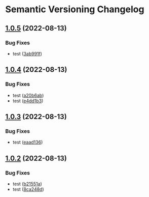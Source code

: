 # Semantic Versioning Changelog

## [1.0.5](https://github.com/Dudu876/java-multimodule-semantic-release/compare/core_1.0.4...core_1.0.5) (2022-08-13)


### Bug Fixes

* test ([3ab991f](https://github.com/Dudu876/java-multimodule-semantic-release/commit/3ab991f07c3a8d16f63ab9e23fbb7cf5e7a3f5f0))

## [1.0.4](https://github.com/Dudu876/java-multimodule-semantic-release/compare/core_1.0.3...core_1.0.4) (2022-08-13)


### Bug Fixes

* test ([a20b6ab](https://github.com/Dudu876/java-multimodule-semantic-release/commit/a20b6ab07b88169654a71edbe5a6c0f194798312))
* test ([e4dd1b3](https://github.com/Dudu876/java-multimodule-semantic-release/commit/e4dd1b3e9b7733e0b4af7e780d72442ad4e628bc))

## [1.0.3](https://github.com/Dudu876/java-multimodule-semantic-release/compare/core_1.0.2...core_1.0.3) (2022-08-13)


### Bug Fixes

* test ([eaad136](https://github.com/Dudu876/java-multimodule-semantic-release/commit/eaad1368f2bcabd7c60d04798b620efbf6de1931))

## [1.0.2](https://github.com/Dudu876/java-multimodule-semantic-release/compare/core_1.0.1...core_1.0.2) (2022-08-13)


### Bug Fixes

* test ([b21551a](https://github.com/Dudu876/java-multimodule-semantic-release/commit/b21551a9a626ecb35168576ea46dd9ecc469ea07))
* test ([8ca248d](https://github.com/Dudu876/java-multimodule-semantic-release/commit/8ca248d8cd4640cf53f49eedf24d191ac86674f5))
